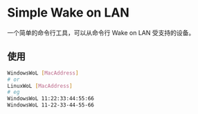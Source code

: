 # Simple Wake on LAN

一个简单的命令行工具，可以从命令行 Wake on LAN 受支持的设备。

## 使用

```bash
WindowsWoL [MacAddress]
# or
LinuxWoL [MacAddress]
# eg
WindowsWoL 11:22:33:44:55:66
WindowsWoL 11-22-33-44-55-66
```